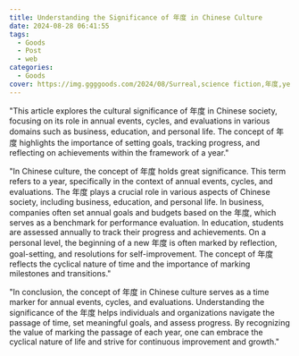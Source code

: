 ```yaml
---
title: Understanding the Significance of 年度 in Chinese Culture
date: 2024-08-28 06:41:55
tags:
  - Goods
  - Post
  - web
categories:
  - Goods
cover: https://img.ggggoods.com/2024/08/Surreal,science fiction,年度,year,technology,tech,diagrams,renderings,colors_20240830_00001_.png
---
```


"This article explores the cultural significance of 年度 in Chinese society, focusing on its role in annual events, cycles, and evaluations in various domains such as business, education, and personal life. The concept of 年度 highlights the importance of setting goals, tracking progress, and reflecting on achievements within the framework of a year."

"In Chinese culture, the concept of 年度 holds great significance. This term refers to a year, specifically in the context of annual events, cycles, and evaluations. The 年度 plays a crucial role in various aspects of Chinese society, including business, education, and personal life. In business, companies often set annual goals and budgets based on the 年度, which serves as a benchmark for performance evaluation. In education, students are assessed annually to track their progress and achievements. On a personal level, the beginning of a new 年度 is often marked by reflection, goal-setting, and resolutions for self-improvement. The concept of 年度 reflects the cyclical nature of time and the importance of marking milestones and transitions."

"In conclusion, the concept of 年度 in Chinese culture serves as a time marker for annual events, cycles, and evaluations. Understanding the significance of the 年度 helps individuals and organizations navigate the passage of time, set meaningful goals, and assess progress. By recognizing the value of marking the passage of each year, one can embrace the cyclical nature of life and strive for continuous improvement and growth."
